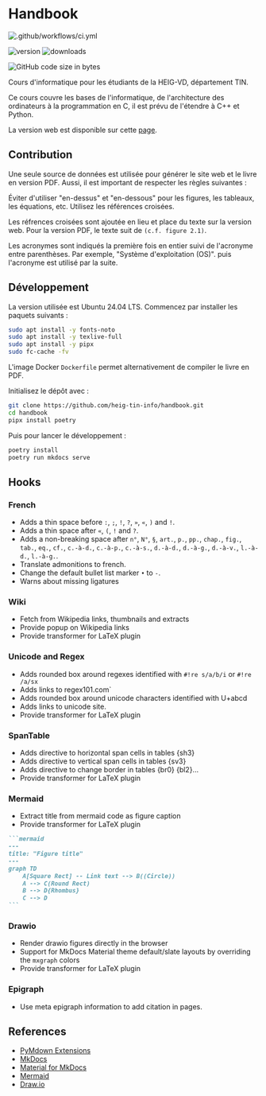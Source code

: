 # Handbook

![.github/workflows/ci.yml](https://github.com/heig-tin-info/handbook/workflows/.github/workflows/ci.yml/badge.svg)

![version](https://img.shields.io/github/v/release/heig-tin-info/handbook)
![downloads](https://img.shields.io/github/downloads/heig-tin-info/handbook/latest/total)

![GitHub code size in bytes](https://img.shields.io/github/languages/code-size/heig-tin-info/handbook)

Cours d'informatique pour les étudiants de la HEIG-VD, département TIN.

Ce cours couvre les bases de l'informatique, de l'architecture des ordinateurs à la programmation en C, il est prévu de l'étendre à C++ et Python.

La version web est disponible sur cette [page](https://heig-tin-info.github.io/handbook/).

## Contribution

Une seule source de données est utilisée pour générer le site web et le livre en version PDF. Aussi, il est important de respecter les règles suivantes :

Éviter d'utiliser "en-dessus" et "en-dessous" pour les figures, les tableaux, les équations, etc. Utilisez les références croisées.

Les réfrences croisées sont ajoutée en lieu et place du texte sur la version web. Pour la version PDF, le texte suit de `(c.f. figure 2.1)`.

Les acronymes sont indiqués la première fois en entier suivi de l'acronyme entre parenthèses. Par exemple, "Système d'exploitation (OS)". puis l'acronyme est utilisé par la suite.

## Développement

La version utilisée est Ubuntu 24.04 LTS. Commencez par installer les paquets suivants :

```bash
sudo apt install -y fonts-noto
sudo apt install -y texlive-full
sudo apt install -y pipx
sudo fc-cache -fv
```

L'image Docker `Dockerfile` permet alternativement de compiler le livre en PDF.

Initialisez le dépôt  avec :

```bash
git clone https://github.com/heig-tin-info/handbook.git
cd handbook
pipx install poetry
```

Puis pour lancer le développement :

```bash
poetry install
poetry run mkdocs serve
```
## Hooks

### French

- Adds a thin space before `:`, `;`, `!`, `?`, `»`, `«`, `)` and `!`.
- Adds a thin space after `«`, `(`, `!` and `?`.
- Adds a non-breaking space after `n°`, `N°`, `§`, `art.`, `p.`, `pp.`, `chap.`, `fig.`, `tab.`, `eq.`, `cf.`, `c.-à-d.`, `c.-à-p.`, `c.-à-s.`, `d.-à-d.`, `d.-à-g.`, `d.-à-v.`, `l.-à-d.`, `l.-à-g.`.
- Translate admonitions to french.
- Change the default bullet list marker `•` to `-`.
- Warns about missing ligatures

### Wiki

- Fetch from Wikipedia links, thumbnails and extracts
- Provide popup on Wikipedia links
- Provide transformer for LaTeX plugin

### Unicode and Regex

- Adds rounded box around regexes identified with `#!re s/a/b/i` or `#!re /a/sx`
- Adds links to regex101.com`
- Adds rounded box around unicode characters identified with U+abcd
- Adds links to unicode site.
- Provide transformer for LaTeX plugin

### SpanTable

- Adds directive to horizontal span cells in tables {sh3}
- Adds directive to vertical span cells in tables {sv3}
- Adds directive to change border in tables {br0} {bl2}...
- Provide transformer for LaTeX plugin

### Mermaid

- Extract title from mermaid code as figure caption
- Provide transformer for LaTeX plugin

````md
```mermaid
---
title: "Figure title"
---
graph TD
    A[Square Rect] -- Link text --> B((Circle))
    A --> C(Round Rect)
    B --> D{Rhombus}
    C --> D
```
````

### Drawio

- Render drawio figures directly in the browser
- Support for MkDocs Material theme default/slate layouts by overriding the `mxgraph` colors
- Provide transformer for LaTeX plugin

### Epigraph

- Use meta epigraph information to add citation in pages.



## References

- [PyMdown Extensions](https://facelessuser.github.io/pymdown-extensions)
- [MkDocs](https://www.mkdocs.org/)
- [Material for MkDocs](https://squidfunk.github.io/mkdocs-material/)
- [Mermaid](https://mermaid.js.org/)
- [Draw.io](https://www.draw.io/)